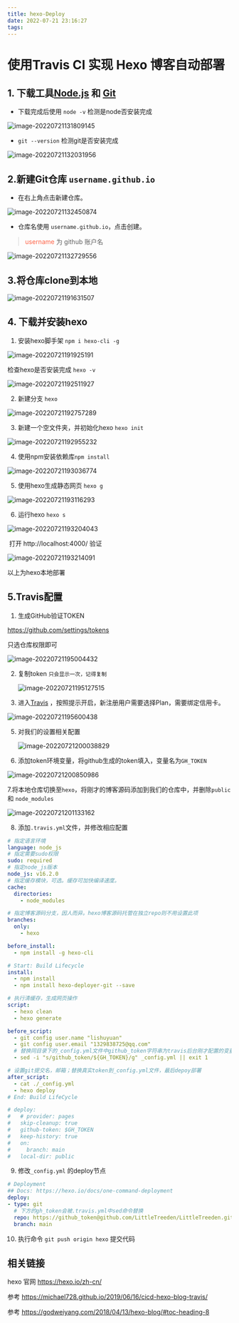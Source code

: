 ```yaml
---
title: hexo-Deploy
date: 2022-07-21 23:16:27
tags:
---
```

# 使用Travis CI 实现 Hexo 博客自动部署

## 1. 下载工具[Node.js](https://nodejs.org/en/) 和 [Git](https://git-scm.com/)

-   下载完成后使用 `node -v` 检测是node否安装完成

![image-20220721131809145](hexo-Deploy/image-20220721131809145.png)

-   `git --version` 检测git是否安装完成

![image-20220721132031956](hexo-Deploy/image-20220721132031956.png)

## 2.新建Git仓库 `username.github.io`

-   在右上角点击新建仓库。

![image-20220721132450874](hexo-Deploy/image-20220721132450874.png)

-   仓库名使用 `username.github.io`，点击创建。

>   <font color = "#FF6347">username</font> 为 github 账户名

![image-20220721132729556](hexo-Deploy/image-20220721132729556.png)

## 3.将仓库clone到本地

![image-20220721191631507](hexo-Deploy/image-20220721191631507.png)

## 4. 下载并安装hexo



1.   安装hexo脚手架 `npm i hexo-cli -g`

![image-20220721191925191](hexo-Deploy/image-20220721191925191.png)

检查hexo是否安装完成 `hexo -v`

![image-20220721192511927](hexo-Deploy/image-20220721192511927.png)

2.   新建分支 `hexo` 

![image-20220721192757289](hexo-Deploy/image-20220721192757289.png)

3.   新建一个空文件夹，并初始化hexo `hexo init`

![image-20220721192955232](hexo-Deploy/image-20220721192955232.png)

4.   使用npm安装依赖库`npm install`

![image-20220721193036774](hexo-Deploy/image-20220721193036774.png)

5.   使用hexo生成静态网页 `hexo g`

![image-20220721193116293](hexo-Deploy/image-20220721193116293.png)

6.   运行hexo `hexo s`

![image-20220721193204043](hexo-Deploy/image-20220721193204043.png)

​	打开 http://localhost:4000/ 验证

![image-20220721193214091](hexo-Deploy/image-20220721193214091.png)

以上为hexo本地部署

## 5.Travis配置

1.   生成GitHub验证TOKEN

https://github.com/settings/tokens

只选仓库权限即可

![image-20220721195004432](hexo-Deploy/image-20220721195004432.png)

2.   复制token `只会显示一次，记得复制` 

     ![image-20220721195127515](hexo-Deploy/image-20220721195127515.png)

4.   进入[Travis](https://www.travis-ci.com/account/repositories) ，按照提示开启，新注册用户需要选择Plan，需要绑定信用卡。

![image-20220721195600438](hexo-Deploy/image-20220721195600438.png)

5.   对我们的设置相关配置

     ![image-20220721200038829](hexo-Deploy/image-20220721200038829.png)

6.   添加token环境变量，将github生成的token填入，变量名为`GH_TOKEN`

![image-20220721200850986](hexo-Deploy/image-20220721200850986.png)

7.将本地仓库切换至`hexo`，将刚才的博客源码添加到我们的仓库中，并删除`public` 和 `node_modules`

![image-20220721201133162](hexo-Deploy/image-20220721201133162.png)

8.   添加`.travis.yml`文件，并修改相应配置

```yaml
# 指定语言环境
language: node_js
# 指定需要sudo权限
sudo: required
# 指定node_js版本
node_js: v16.2.0
# 指定缓存模块，可选。缓存可加快编译速度。
cache:
  directories:
    - node_modules

# 指定博客源码分支，因人而异。hexo博客源码托管在独立repo则不用设置此项
branches:
  only:
    - hexo 

before_install:
  - npm install -g hexo-cli

# Start: Build Lifecycle
install:
  - npm install
  - npm install hexo-deployer-git --save

# 执行清缓存，生成网页操作
script:
  - hexo clean
  - hexo generate

before_script:
  - git config user.name "lishuyuan"
  - git config user.email "1329838725@qq.com"
  # 替换同目录下的_config.yml文件中github_token字符串为travis后台刚才配置的变量，注>意此处sed命令用了双引号。单引号无效！
  - sed -i "s/github_token/${GH_TOKEN}/g" _config.yml || exit 1

# 设置git提交名，邮箱；替换真实token到_config.yml文件，最后depoy部署
after_script:
  - cat ./_config.yml
  - hexo deploy
# End: Build LifeCycle

# deploy:
#   # provider: pages
#   skip-cleanup: true
#   github-token: $GH_TOKEN
#   keep-history: true
#   on:
#     branch: main
#   local-dir: public
```

9.   修改`_config.yml` 的deploy节点

```yaml
# Deployment
## Docs: https://hexo.io/docs/one-command-deployment
deploy:
- type: git
  # 下方的gh_token会被.travis.yml中sed命令替换
  repo: https://github_token@github.com/LittleTreeden/LittleTreeden.github.io.git
  branch: main
```

10.   执行命令 `git push origin hexo` 提交代码

## 相关链接

hexo 官网 https://hexo.io/zh-cn/

参考 https://michael728.github.io/2019/06/16/cicd-hexo-blog-travis/

参考 https://godweiyang.com/2018/04/13/hexo-blog/#toc-heading-8